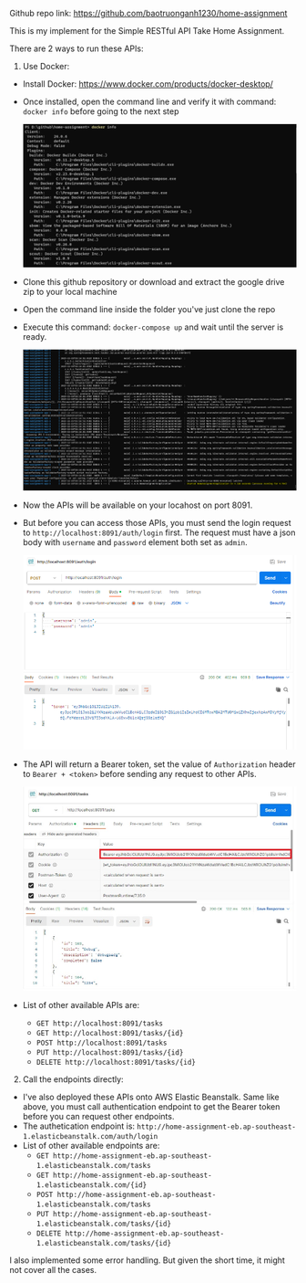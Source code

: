 Github repo link: https://github.com/baotruonganh1230/home-assignment

This is my implement for the Simple RESTful API Take Home Assignment.

There are 2 ways to run these APIs:

1. Use Docker:
- Install Docker: https://www.docker.com/products/docker-desktop/
- Once installed, open the command line and verify it with command: ```docker info``` before going to the next step

  ![img.png](img.png)


- Clone this github repository or download and extract the google drive zip to your local machine
- Open the command line inside the folder you've just clone the repo
- Execute this command: ```docker-compose up``` and wait until the server is ready.

  ![img_1.png](img_1.png)


- Now the APIs will be available on your locahost on port 8091. 
- But before you can access those APIs, you must send the login request to ```http://localhost:8091/auth/login``` first. The request must have a json body with ```username``` and ```password``` element both set as ```admin```.
  
  ![img_2.png](img_2.png)



- The API will return a Bearer token, set the value of ```Authorization``` header to ```Bearer + <token>``` before sending any request to other APIs.

  ![img_3.png](img_3.png)



- List of other available APIs are:
   + ```GET http://localhost:8091/tasks```
   + ```GET http://localhost:8091/tasks/{id}```
   + ```POST http://localhost:8091/tasks```
   + ```PUT http://localhost:8091/tasks/{id}```
   + ```DELETE http://localhost:8091/tasks/{id}```
2. Call the endpoints directly:
- I've also deployed these APIs onto AWS Elastic Beanstalk. Same like above, you must call authentication endpoint to get the Bearer token before you can request other endpoints.
- The authetication endpoint is: ```http://home-assignment-eb.ap-southeast-1.elasticbeanstalk.com/auth/login```
- List of other available endpoints are:
   + ```GET http://home-assignment-eb.ap-southeast-1.elasticbeanstalk.com/tasks```
   + ```GET http://home-assignment-eb.ap-southeast-1.elasticbeanstalk.com/{id}```
   + ```POST http://home-assignment-eb.ap-southeast-1.elasticbeanstalk.com/tasks```
   + ```PUT http://home-assignment-eb.ap-southeast-1.elasticbeanstalk.com/tasks/{id}```
   + ```DELETE http://home-assignment-eb.ap-southeast-1.elasticbeanstalk.com/tasks/{id}```

I also implemented some error handling. But given the short time, it might not cover all the cases.